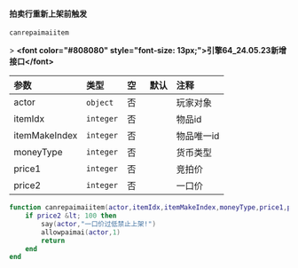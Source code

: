 #### 拍卖行重新上架前触发

`canrepaimaiitem`

&gt; **&lt;font color="#808080" style="font-size: 13px;"&gt;引擎64_24.05.23新增接口&lt;/font&gt;**

| 参数          | 类型      | 空   | 默认 | 注释       |
| :------------ | :-------- | :--- | :--- | :--------- |
| actor         | `object`  | 否   |      | 玩家对象   |
| itemIdx       | `integer` | 否   |      | 物品id     |
| itemMakeIndex | `integer` | 否   |      | 物品唯一id |
| moneyType     | `integer` | 否   |      | 货币类型   |
| price1        | `integer` | 否   |      | 竞拍价     |
| price2        | `integer` | 否   |      | 一口价     |

```lua
function canrepaimaiitem(actor,itemIdx,itemMakeIndex,moneyType,price1,price2)
    if price2 &lt; 100 then
        say(actor,"一口价过低禁止上架!")
        allowpaimai(actor,1)
        return
    end
end

```

